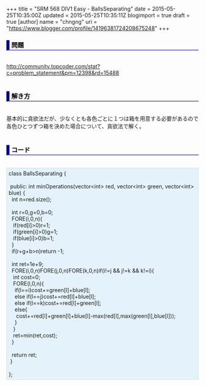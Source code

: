 +++
title = "SRM 568 DIV1 Easy - BallsSeparating"
date = 2015-05-25T10:35:00Z
updated = 2015-05-25T10:35:11Z
blogimport = true
draft = true
[author]
	name = "chngng"
	uri = "https://www.blogger.com/profile/14196381724208675248"
+++

<div dir="ltr" style="text-align: left;" trbidi="on"><h3 style="border-bottom: 2px solid slateblue; border-left: 8px solid navy; color: black; padding: 0px 0px 1px 5px;">問題 <br /></h3><br /><a href="http://community.topcoder.com/stat?c=problem_statement&amp;pm=12398&amp;rd=15488" target="_blank">http://community.topcoder.com/stat?c=problem_statement&amp;pm=12398&amp;rd=15488</a><br /><br /><h3 style="border-bottom: 2px solid slateblue; border-left: 8px solid navy; color: black; padding: 0px 0px 1px 5px;">解き方 </h3><br />基本的に貪欲法だが、少なくとも各色ごとに１つは箱を用意する必要があるので<br />各色ひとつずつ箱を決めた場合について、貪欲法で解く。<br /><br /><h3 style="border-bottom: 2px solid slateblue; border-left: 8px solid navy; color: black; padding: 0px 0px 1px 5px;">コード </h3><br /><div style="background-color: #e3f2fb; border: 1px dotted #CCCCCC; padding: 5px;">class BallsSeparating {<br /><br /><span class="Apple-tab-span" style="white-space: pre;"> </span>public: int minOperations(vector&lt;int&gt; red, vector&lt;int&gt; green, vector&lt;int&gt; blue) {<br /><span class="Apple-tab-span" style="white-space: pre;">  </span>int n=red.size();<br /><br /><span class="Apple-tab-span" style="white-space: pre;">  </span>int r=0,g=0,b=0;<br /><span class="Apple-tab-span" style="white-space: pre;">  </span>FORE(i,0,n){<br /><span class="Apple-tab-span" style="white-space: pre;">   </span>if(red[i]&gt;0)r=1;<br /><span class="Apple-tab-span" style="white-space: pre;">   </span>if(green[i]&gt;0)g=1;<br /><span class="Apple-tab-span" style="white-space: pre;">   </span>if(blue[i]&gt;0)b=1;<br /><span class="Apple-tab-span" style="white-space: pre;">  </span>}<br /><span class="Apple-tab-span" style="white-space: pre;">  </span>if(r+g+b&gt;n)return -1;<br /><br /><span class="Apple-tab-span" style="white-space: pre;">  </span>int ret=1e+9;<br /><span class="Apple-tab-span" style="white-space: pre;">  </span>FORE(i,0,n)FORE(j,0,n)FORE(k,0,n)if(i!=j &amp;&amp; j!=k &amp;&amp; k!=i){<br /><span class="Apple-tab-span" style="white-space: pre;">   </span>int cost=0;<br /><span class="Apple-tab-span" style="white-space: pre;">   </span>FORE(l,0,n){<br /><span class="Apple-tab-span" style="white-space: pre;">    </span>if(l==i)cost+=green[l]+blue[l];<br /><span class="Apple-tab-span" style="white-space: pre;">    </span>else if(l==j)cost+=red[l]+blue[l];<br /><span class="Apple-tab-span" style="white-space: pre;">    </span>else if(l==k)cost+=red[l]+green[l];<br /><span class="Apple-tab-span" style="white-space: pre;">    </span>else{<br /><span class="Apple-tab-span" style="white-space: pre;">     </span>cost+=red[l]+green[l]+blue[l]-max(red[l],max(green[l],blue[l]));<br /><span class="Apple-tab-span" style="white-space: pre;">    </span>}<br /><span class="Apple-tab-span" style="white-space: pre;">   </span>}<br /><span class="Apple-tab-span" style="white-space: pre;">   </span>ret=min(ret,cost);<br /><span class="Apple-tab-span" style="white-space: pre;">  </span>}<br /><br /><span class="Apple-tab-span" style="white-space: pre;">  </span>return ret;<br /><span class="Apple-tab-span" style="white-space: pre;"> </span>}<br /><br />};</div></div>
